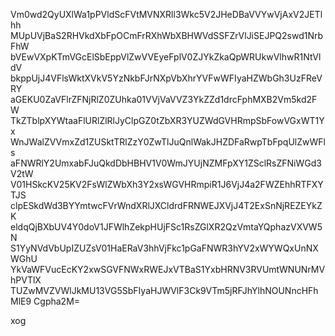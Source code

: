 Vm0wd2QyUXlWa1pPVldScFVtMVNXRll3Wkc5V2JHeDBaVVYwVjAxV2JETlhh
MUpUVjBaS2RHVkdXbFpOCmFrRXhWbXBHWVdSSFZrVlJiSEJPQ2swd1NrbFhW
bVEwVXpKTmVGcElSbEppVlZwVVEyeFplV0ZJYkZkaQpWRUkwVlhwR1NtVldV
bkppUjJ4VFlsWktXVkV5YzNkbFJrNXpVbXhrYVFwWFIyaHZWbGh3UzFReVRY
aGEKU0ZaVFlrZFNjRlZ0ZUhka01VVjVaVVZ3YkZZd1drcFphMXB2Vm5kd2FW
TkZTblpXYWtaaFlURlZlRlJyClpGZ0tZbXR3YUZWdGVHRmpSbFowVGxWT1Yx
WnJWalZVVmxZd1ZUSktTRlZzY0ZwTlJuQnlWakJHZDFaRwpTbFpqUlZwWFls
aFNWRlY2UmxabFJuQkdDbHBHV1V0WmJYUjNZMFpXY1ZSclRsZFNiWGd3V2tW
V01HSkcKV25KV2FsWlZWbXh3Y2xsWGVHRmpiR1J6VjJ4a2FWZEhhRTFXYTJS
clpESkdWd3BYYmtwcFVrWndXRlJXCldrdFRNWEJXVjJ4T2ExSnNjREZEYkZK
eldqQjBXbUV4Y0doV1JFWlhZekpHUjFSc1RsZGlXR2QzVmtaYQphazVXVW5N
S1YyNVdVbUpIZUZsV01HaERaV3hhVjFkc1pGaFNWR3hYV2xWYWQxUnNXWGhU
YkVaWFVucEcKY2xwSGVFNWxRWEJxVTBaS1YxbHRNV3RVUmtWNUNrMVhPVTlX
TUZwMVZVWlJkMU13VG5SbFIyaHJWVlF3Ck9VTm5jRFJhYlhNOUNncHFhMlE9
Cgpha2M=

xog